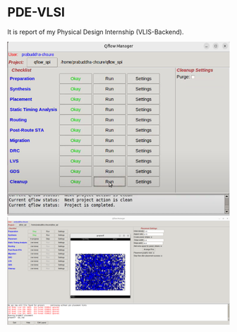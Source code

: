 # PDE-VLSI
It is report of my Physical Design Internship (VLIS-Backend).

![image alt](https://github.com/Prabuddha-c/PDE-VLSI/blob/main/Screenshot%20(107).png?raw=true)
![image alt](https://github.com/Prabuddha-c/PDE-VLSI/blob/main/Screenshot%20from%202025-07-08%2019-37-03.png?raw=true)
